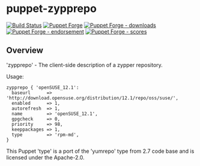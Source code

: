# puppet-zypprepo

[![Build Status](https://travis-ci.org/voxpupuli/puppet-zypprepo.svg?branch=master)](https://travis-ci.org/voxpupuli/puppet-zypprepo)
[![Puppet Forge](https://img.shields.io/puppetforge/v/puppet/zypprepo.svg)](https://forge.puppetlabs.com/puppet/zypprepo)
[![Puppet Forge - downloads](https://img.shields.io/puppetforge/dt/puppet/zypprepo.svg)](https://forge.puppetlabs.com/puppet/zypprepo)
[![Puppet Forge - endorsement](https://img.shields.io/puppetforge/e/puppet/zypprepo.svg)](https://forge.puppetlabs.com/puppet/zypprepo)
[![Puppet Forge - scores](https://img.shields.io/puppetforge/f/puppet/zypprepo.svg)](https://forge.puppetlabs.com/puppet/zypprepo)

## Overview

'zypprepo' - The client-side description of a zypper repository.

Usage:

```puppet
zypprepo { 'openSUSE_12.1':
  baseurl      => 'http://download.opensuse.org/distribution/12.1/repo/oss/suse/',
  enabled      => 1,
  autorefresh  => 1,
  name         => 'openSUSE_12.1',
  gpgcheck     => 0,
  priority     => 98,
  keeppackages => 1,
  type         => 'rpm-md',
}
```

This Puppet 'type' is a port of the 'yumrepo' type from 2.7 code base
and is licensed under the Apache-2.0.
